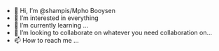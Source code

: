 - 👋 Hi, I’m @shampis/Mpho Booysen
- 👀 I’m interested in everything
- 🌱 I’m currently learning ...
- 💞️ I’m looking to collaborate on whatever you need collaboration on...
- 📫 How to reach me ...

<!---
shampis/shampis is a ✨ special ✨ repository because its `README.md` (this file) appears on your GitHub profile.
You can click the Preview link to take a look at your changes.
--->

